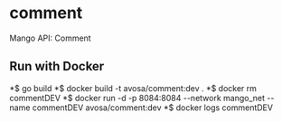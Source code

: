 # comment
Mango API: Comment

## Run with Docker
*$ go build
*$ docker build -t avosa/comment:dev .
*$ docker rm commentDEV
*$ docker run -d -p 8084:8084 --network mango_net --name commentDEV avosa/comment:dev
*$ docker logs commentDEV